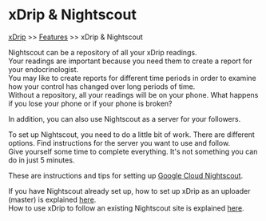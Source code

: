 # xDrip & Nightscout  
[xDrip](../README.md) >> [Features](./Features_page.md) >> xDrip & Nightscout  
  
Nightscout can be a repository of all your xDrip readings.  
Your readings are important because you need them to create a report for your endocrinologist.  
You may like to create reports for different time periods in order to examine how your control has changed over long periods of time.  
Without a repository, all your readings will be on your phone.  What happens if you lose your phone or if your phone is broken?  
  
In addition, you can also use Nightscout as a server for your followers.  
  
To set up Nightscout, you need to do a little bit of work.  There are different options.  Find instructions for the server you want to use and follow.  
Give yourself some time to complete everything.  It's not something you can do in just 5 minutes.  

These are instructions and tips for setting up [Google Cloud Nightscout](./Nightscout/GoogleCloud.md).  
  
If you have Nightscout already set up, how to set up xDrip as an uploader (master) is explained [here](./Nightscout-Settings.md).  
How to use xDrip to follow an existing Nightscout site is explained [here](./Follow/FollowNightscout.md).  
  
